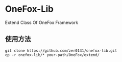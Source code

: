 # OneFox-Lib

Extend Class Of OneFox Framework

## 使用方法

```
git clone https://github.com/zer0131/onefox-lib.git
cp -r onefox-lib/* your-path/OneFox/extend/
```
